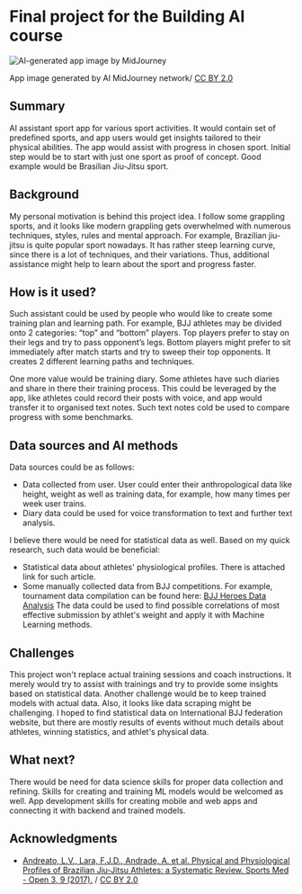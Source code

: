 <!-- This is the markdown template for the final project of the Building AI course, 
created by Reaktor Innovations and University of Helsinki. 
Copy the template, paste it to your GitHub README and edit! -->

# Final project for the Building AI course

![AI-generated app image by MidJourney](https://user-images.githubusercontent.com/17482985/219966018-065d7145-818a-4628-905b-4abebcedea1f.png)

App image generated by AI MidJourney network/ [CC BY 2.0](https://creativecommons.org/licenses/by/4.0)


## Summary

AI assistant sport app for various sport activities. It would contain set of predefined sports, and app users would get insights tailored to their physical abilities. The app would assist with progress in chosen sport. Initial step would be to start with just one sport as proof of concept. Good example would be Brasilian Jiu-Jitsu sport.


## Background

My personal motivation is behind this project idea. I follow some grappling sports, and it looks like modern grappling gets overwhelmed with numerous techniques, styles, rules and mental approach. For example, Brazilian jiu-jitsu is quite popular sport nowadays. It has rather steep learning curve, since there is a lot of techniques, and their variations. Thus, additional assistance might help to learn about the sport and progress faster.


## How is it used?

Such assistant could be used by people who would like to create some training plan and learning path. For example, BJJ athletes may be divided onto 2 categories: “top” and “bottom” players. Top players prefer to stay on their legs and try to pass opponent’s legs. Bottom players might prefer to sit immediately after match starts and try to sweep their top opponents. It creates 2 different learning paths and techniques.

One more value would be training diary. Some athletes have such diaries and share in there their training process. This could be leveraged by the app, like athletes could record their posts with voice, and app would transfer it to organised text notes. Such text notes cold be used to compare progress with some benchmarks.


## Data sources and AI methods

Data sources could be as follows: 
* Data collected from user. User could enter their anthropological data like height, weight as well as training data, for example, how many times per week user trains.
* Diary data could be used for voice transformation to text and further text analysis.

I believe there would be need for statistical data as well. Based on my quick research, such data would be beneficial:
* Statistical data about athletes' physiological profiles. There is attached link for such article.
* Some manually collected data from BJJ competitions. For example, tournament data compilation can be found here:
 [BJJ Heroes Data Analysis](https://www.bjjheroes.com/editorial/bjj-data-analysis-essay-almanac)
The data could be used to find possible correlations of most effective submission by athlet's weight and apply it with Machine Learning methods.

## Challenges

This project won't replace actual training sessions and coach instructions. It merely would try to assist with trainings and try to provide some insights based on statistical data. Another challenge would be to keep trained models with actual data. Also, it looks like data scraping might be challenging. I hoped to find statistical data on International BJJ federation website, but there are mostly results of events without much details about athletes, winning statistics, and athlet's physical data.


## What next?

There would be need for data science skills for proper data collection and refining. Skills for creating and training ML models would be welcomed as well. App development skills for creating mobile and web apps and connecting it with backend and trained models.


## Acknowledgments
* [Andreato, L.V., Lara, F.J.D., Andrade, A. et al. Physical and Physiological Profiles of Brazilian Jiu-Jitsu Athletes: a Systematic Review. Sports Med - Open 3, 9 (2017).](https://doi.org/10.1186/s40798-016-0069-5) / [CC BY 2.0](https://creativecommons.org/licenses/by/4.0)
